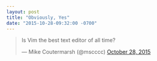 ```yaml
---
layout: post
title: "Obviously, Yes"
date: "2015-10-28-09:32:00 -0700"
---
```

<blockquote class="twitter-tweet" lang="en"><p lang="en" dir="ltr">Is Vim the best text editor of all time?</p>&mdash; Mike Coutermarsh (@mscccc) <a href="https://twitter.com/mscccc/status/659373464768241665">October 28, 2015</a></blockquote>
<script async src="//platform.twitter.com/widgets.js" charset="utf-8"></script>
